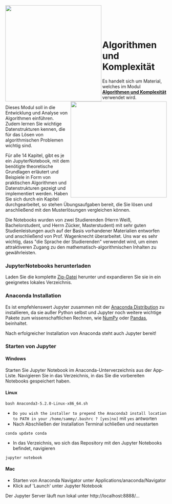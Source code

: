
<img align="left" width="300" src="http://unternehmerverband-auv.de/fileadmin/user_upload/csm_HZG_Logo_100_RGB_11eefdbf4a.png"/>
<img align="right" width="300" src="http://www.hszg.de/fileadmin/template/HSZG/imgs/logo/Logo-F-EI.gif"/>

<br>
<br>
<br>
<br>

# Algorithmen und Komplexität

Es handelt sich um Material, welches im Modul **[Algorithmen und Komplexität](https://web1.hszg.de/modulkatalog/index.php?mid=3532&uid=11&uidaus=11&uid1=11&start=0&activTopic=4&activNav=5&letter=w&kennz=ausgabe&y=1)** verwendet wird.

Dieses Modul soll in die Entwicklung und Analyse von Algorithmen einführen. Zudem lernen Sie wichtige Datenstrukturen kennen, die für das Lösen von algorithmischen Problemen wichtig sind. 

Für alle 14 Kapitel, gibt es je ein JupyterNotebook, mit dem benötigte theoretische Grundlagen erläutert und Beispiele in Form von praktischen Algorithmen und Datenstrukturen gezeigt und implementiert werden. Haben Sie sich durch ein Kapitel durchgearbeitet, so stehen Übungsaufgaben bereit, die Sie lösen und anschließend mit den Musterlösungen vergleichen können.

Die Notebooks wurden von zwei Studierenden (Herrn Weiß, Bachelorstudent, und Herrn Zücker, Masterstudent) mit sehr guten Studienleistungen auch auf der Basis vorhandener Materialien entworfen und anschließend von Prof. Wagenknecht überarbeitet. Uns war es sehr wichtig, dass "die Sprache der Studierenden" verwendet wird, um einen attraktiveren Zugang zu den mathematisch-algorithmischen Inhalten zu gewährleisten.

<!-- # Installation -->

 <!-- ### Repository Checkout

```
git clone https://github.com/hszg-algodat/algorithmen-und-komplexitaet
```
-->

### JupyterNotebooks herunterladen

Laden Sie die komplette [Zip-Datei](https://github.com/wagenkn/AuK/archive/master.zip) herunter und expandieren Sie sie in ein geeignetes lokales Verzeichnis.


### Anaconda Installation

Es ist empfehlenswert Jupyter zusammen mit der [Anaconda Distribution](https://www.anaconda.com/download/) zu 
installieren, da sie außer Python selbst und Jupyter noch weitere wichtige Pakete zum wissenschaftlichen Rechnen, wie 
[NumPy](http://www.numpy.org/) oder [Pandas](https://pandas.pydata.org/), beinhaltet.

Nach erfolgreicher Installation von Anaconda steht auch Jupyter bereit!

### Starten von Jupyter

#### Windows

Starten Sie Jupyter Notebook im Anaconda-Unterverzeichnis aus der App-Liste. Navigieren Sie in das Verzeichnis, in das Sie die vorbereiten Notebooks gespeichert haben.

#### Linux

```
bash Anaconda3-5.2.0-Linux-x86_64.sh
```
- `Do you wish the installer to prepend the Anaconda3 install location
  to PATH in your /home/sammy/.bashrc ? [yes|no]` mit `yes` antworten
- Nach Abschließen der Installation Terminal schließen und neustarten

```
conda update conda
```

- In das Verzeichnis, wo sich das Repository mit den Jupyter Notebooks befindet, navigieren 

```
jupyter notebook
```

#### Mac

- Starten von Anaconda Navigator unter Applications/anaconda/Navigator
- Klick auf 'Launch' unter Jupyter Notebook


Der Jupyter Server läuft nun lokal unter http://localhost:8888/...  

